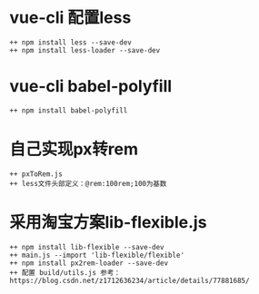 # vue-cli 配置less
    ++ npm install less --save-dev
    ++ npm install less-loader --save-dev
# vue-cli babel-polyfill
    ++ npm install babel-polyfill
# 自己实现px转rem
    ++ pxToRem.js
    ++ less文件头部定义：@rem:100rem;100为基数
# 采用淘宝方案lib-flexible.js
    ++ npm install lib-flexible --save-dev
    ++ main.js --import 'lib-flexible/flexible'
    ++ npm install px2rem-loader --save-dev
    ++ 配置 build/utils.js 参考：https://blog.csdn.net/z1712636234/article/details/77881685/
